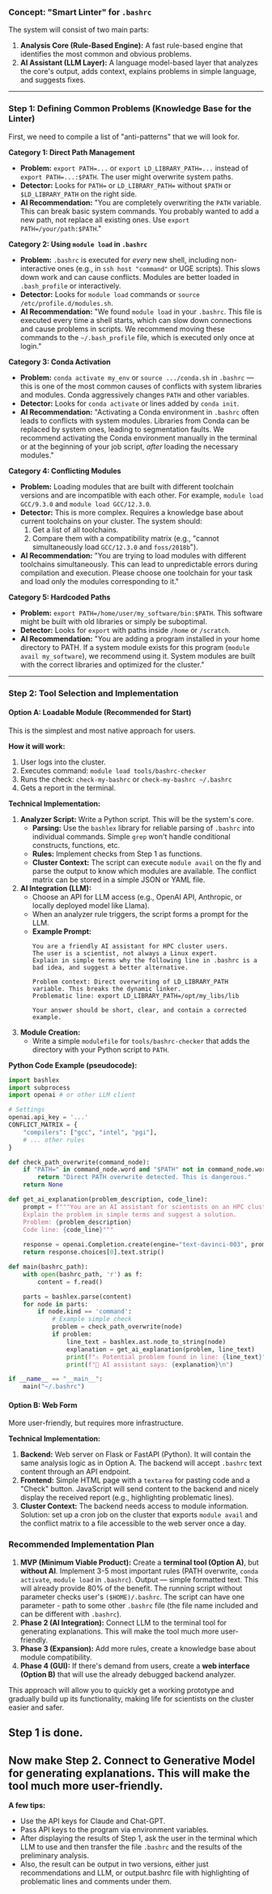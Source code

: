 ### Concept: "Smart Linter" for `.bashrc`

The system will consist of two main parts:
1. **Analysis Core (Rule-Based Engine):** A fast rule-based engine that identifies the most common and obvious problems.
2. **AI Assistant (LLM Layer):** A language model-based layer that analyzes the core's output, adds context, explains problems in simple language, and suggests fixes.

---

### Step 1: Defining Common Problems (Knowledge Base for the Linter)

First, we need to compile a list of "anti-patterns" that we will look for.

**Category 1: Direct Path Management**
* **Problem:** `export PATH=...` or `export LD_LIBRARY_PATH=...` instead of `export PATH=...:$PATH`. The user might overwrite system paths.
* **Detector:** Looks for `PATH=` or `LD_LIBRARY_PATH=` without `$PATH` or `$LD_LIBRARY_PATH` on the right side.
* **AI Recommendation:** "You are completely overwriting the `PATH` variable. This can break basic system commands. You probably wanted to add a new path, not replace all existing ones. Use `export PATH=/your/path:$PATH`."

**Category 2: Using `module load` in `.bashrc`**
* **Problem:** `.bashrc` is executed for *every* new shell, including non-interactive ones (e.g., in `ssh host "command"` or UGE scripts). This slows down work and can cause conflicts. Modules are better loaded in `.bash_profile` or interactively.
* **Detector:** Looks for `module load` commands or `source /etc/profile.d/modules.sh`.
* **AI Recommendation:** "We found `module load` in your `.bashrc`. This file is executed every time a shell starts, which can slow down connections and cause problems in scripts. We recommend moving these commands to the `~/.bash_profile` file, which is executed only once at login."

**Category 3: Conda Activation**
* **Problem:** `conda activate my_env` or `source .../conda.sh` in `.bashrc` — this is one of the most common causes of conflicts with system libraries and modules. Conda aggressively changes `PATH` and other variables.
* **Detector:** Looks for `conda activate` or lines added by `conda init`.
* **AI Recommendation:** "Activating a Conda environment in `.bashrc` often leads to conflicts with system modules. Libraries from Conda can be replaced by system ones, leading to segmentation faults. We recommend activating the Conda environment manually in the terminal or at the beginning of your job script, *after* loading the necessary modules."

**Category 4: Conflicting Modules**
* **Problem:** Loading modules that are built with different toolchain versions and are incompatible with each other. For example, `module load GCC/9.3.0` and `module load GCC/12.3.0`.
* **Detector:** This is more complex. Requires a knowledge base about current toolchains on your cluster. The system should:
  1. Get a list of all toolchains.
  2. Compare them with a compatibility matrix (e.g., "cannot simultaneously load `GCC/12.3.0` and `foss/2018b`").
* **AI Recommendation:** "You are trying to load modules with different toolchains simultaneously. This can lead to unpredictable errors during compilation and execution. Please choose one toolchain for your task and load only the modules corresponding to it."

**Category 5: Hardcoded Paths**
* **Problem:** `export PATH=/home/user/my_software/bin:$PATH`. This software might be built with old libraries or simply be suboptimal.
* **Detector:** Looks for `export` with paths inside `/home` or `/scratch`.
* **AI Recommendation:** "You are adding a program installed in your home directory to PATH. If a system module exists for this program (`module avail my_software`), we recommend using it. System modules are built with the correct libraries and optimized for the cluster."

---

### Step 2: Tool Selection and Implementation

#### Option A: Loadable Module (Recommended for Start)

This is the simplest and most native approach for users.

**How it will work:**
1. User logs into the cluster.
2. Executes command: `module load tools/bashrc-checker`
3. Runs the check: `check-my-bashrc` or `check-my-bashrc ~/.bashrc`
4. Gets a report in the terminal.

**Technical Implementation:**
1. **Analyzer Script:** Write a Python script. This will be the system's core.
   * **Parsing:** Use the `bashlex` library for reliable parsing of `.bashrc` into individual commands. Simple `grep` won't handle conditional constructs, functions, etc.
   * **Rules:** Implement checks from Step 1 as functions.
   * **Cluster Context:** The script can execute `module avail` on the fly and parse the output to know which modules are available. The conflict matrix can be stored in a simple JSON or YAML file.
2. **AI Integration (LLM):**
   * Choose an API for LLM access (e.g., OpenAI API, Anthropic, or locally deployed model like Llama).
   * When an analyzer rule triggers, the script forms a prompt for the LLM.
   * **Example Prompt:**
     ```
     You are a friendly AI assistant for HPC cluster users.
     The user is a scientist, not always a Linux expert.
     Explain in simple terms why the following line in .bashrc is a bad idea, and suggest a better alternative.

     Problem context: Direct overwriting of LD_LIBRARY_PATH variable. This breaks the dynamic linker.
     Problematic line: export LD_LIBRARY_PATH=/opt/my_libs/lib

     Your answer should be short, clear, and contain a corrected example.
     ```
3. **Module Creation:**
   * Write a simple `modulefile` for `tools/bashrc-checker` that adds the directory with your Python script to `PATH`.

**Python Code Example (pseudocode):**
```python
import bashlex
import subprocess
import openai # or other LLM client

# Settings
openai.api_key = '...'
CONFLICT_MATRIX = {
    "compilers": ["gcc", "intel", "pgi"],
    # ... other rules
}

def check_path_overwrite(command_node):
    if "PATH=" in command_node.word and "$PATH" not in command_node.word:
        return "Direct PATH overwrite detected. This is dangerous."
    return None

def get_ai_explanation(problem_description, code_line):
    prompt = f"""You are an AI assistant for scientists on an HPC cluster. 
    Explain the problem in simple terms and suggest a solution.
    Problem: {problem_description}
    Code line: {code_line}"""
    
    response = openai.Completion.create(engine="text-davinci-003", prompt=prompt, max_tokens=150)
    return response.choices[0].text.strip()

def main(bashrc_path):
    with open(bashrc_path, 'r') as f:
        content = f.read()

    parts = bashlex.parse(content)
    for node in parts:
        if node.kind == 'command':
            # Example simple check
            problem = check_path_overwrite(node)
            if problem:
                line_text = bashlex.ast.node_to_string(node)
                explanation = get_ai_explanation(problem, line_text)
                print(f"⚠️ Potential problem found in line: {line_text}")
                print(f"🤖 AI assistant says: {explanation}\n")

if __name__ == "__main__":
    main("~/.bashrc")
```

#### Option B: Web Form

More user-friendly, but requires more infrastructure.

**Technical Implementation:**
1. **Backend:** Web server on Flask or FastAPI (Python). It will contain the same analysis logic as in Option A. The backend will accept `.bashrc` text content through an API endpoint.
2. **Frontend:** Simple HTML page with a `textarea` for pasting code and a "Check" button. JavaScript will send content to the backend and nicely display the received report (e.g., highlighting problematic lines).
3. **Cluster Context:** The backend needs access to module information. Solution: set up a cron job on the cluster that exports `module avail` and the conflict matrix to a file accessible to the web server once a day.

### Recommended Implementation Plan

1. **MVP (Minimum Viable Product):** Create a **terminal tool (Option A)**, but **without AI**. Implement 3-5 most important rules (PATH overwrite, `conda activate`, `module load` in `.bashrc`). Output — simple formatted text. This will already provide 80% of the benefit. The running script without parameter checks user's `($HOME)/.bashrc`. The script can have one parameter - path to some other `.bashrc` file (the file name included and can be different with `.bashrc`).
2. **Phase 2 (AI Integration):** Connect LLM to the terminal tool for generating explanations. This will make the tool much more user-friendly.
3. **Phase 3 (Expansion):** Add more rules, create a knowledge base about module compatibility.
4. **Phase 4 (GUI):** If there's demand from users, create a **web interface (Option B)** that will use the already debugged backend analyzer.

This approach will allow you to quickly get a working prototype and gradually build up its functionality, making life for scientists on the cluster easier and safer.

## Step 1 is done.
## Now make Step 2. Connect to Generative Model for generating explanations. This will make the tool much more user-friendly. 

**A few tips:**
* Use the API keys for Claude and Chat-GPT.
* Pass API keys to the program via environment variables.
* After displaying the results of Step 1, ask the user in the terminal which LLM to use and then transfer the file `.bashrc` and the results of the preliminary analysis.
* Also, the result can be output in two versions, either just recommendations and LLM, or output.bashrc file with highlighting of problematic lines and comments under them.


